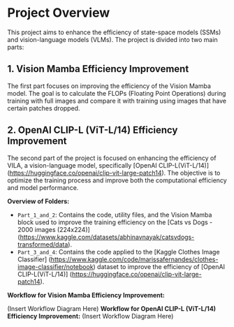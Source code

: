 # Project Overview
This project aims to enhance the efficiency of state-space models (SSMs) and vision-language models (VLMs). The project is divided into two main parts:

## 1. Vision Mamba Efficiency Improvement
The first part focuses on improving the efficiency of the Vision Mamba model. The goal is to calculate the FLOPs (Floating Point Operations) during training with full images and compare it with training using images that have certain patches dropped.

## 2. OpenAI CLIP-L (ViT-L/14) Efficiency Improvement
The second part of the project is focused on enhancing the efficiency of VILA, a vision-language model, specifically [OpenAI CLIP-L(ViT-L/14)] (https://huggingface.co/openai/clip-vit-large-patch14). The objective is to optimize the training process and improve both the computational efficiency and model performance.

**Overview of Folders:**  
* ```Part_1_and_2```: Contains the code, utility files, and the Vision Mamba block used to improve the training efficiency on the [Cats vs Dogs - 2000 images (224x224)] (https://www.kaggle.com/datasets/abhinavnayak/catsvdogs-transformed/data).
* ```Part_3_and_4```: Contains the code applied to the [Kaggle Clothes Image Classifier] (https://www.kaggle.com/code/marissafernandes/clothes-image-classifier/notebook) dataset to improve the efficiency of [OpenAI CLIP-L(ViT-L/14)] (https://huggingface.co/openai/clip-vit-large-patch14).
  
**Workflow for Vision Mamba Efficiency Improvement:**

(Insert Workflow Diagram Here)
**Workflow for OpenAI CLIP-L (ViT-L/14) Efficiency Improvement:**
(Insert Workflow Diagram Here)

